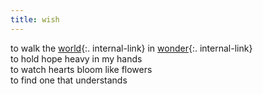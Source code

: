 ```yaml
---
title: wish
---
```


to walk the [world](/earth){:. internal-link} in [wonder](/wonder){:. internal-link}  
to hold hope heavy in my hands  
to watch hearts bloom like flowers  
to find one that understands  
